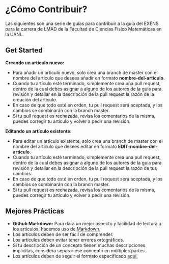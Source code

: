# ¿Cómo Contribuir? #

Las siguientes son una serie de guías para contribuir a la guía del EXENS para la carrera de LMAD de la Facultad de Ciencias Físico Matemáticas en la UANL.

## Get Started ##

**Creando un artículo nuevo:**
- Para añadir un articulo nuevo, solo crea una branch de master con el nombre del articulo que desees añadir en formato **nombre-del-articulo**.
- Cuando tu artículo esté terminado, simplemente crea una pull request, dentro de la cual debes asignar a alguno de los autores de la guía para revisión y detallar en la descripción de la pull request la razón de la creación del artículo.
- En caso de que todo esté en orden, tu pull request será aceptada, y los cambios se combinarán con la branch master.
- Si tu pull request es rechazada, revisa los comentarios de la misma, puedes corregir tu artículo y volver a pedir una revisión.


**Editando un artículo existente:**
- Para editar un articulo existente, solo crea una branch de master con el nombre del articulo que desees editar en formato **EDIT-nombre-del-articulo**.
- Cuando tu artículo esté terminado, simplemente crea una pull request, dentro de la cual debes asignar a alguno de los autores de la guía para revisión y detallar en la descripción de la pull request la razón de tus cambios.
- En caso de que todo esté en orden, tu pull request será aceptada, y los cambios se combinarán con la branch master.
- Si tu pull request es rechazada, revisa los comentarios de la misma, puedes corregir tu artículo y volver a pedir una revisión.


## Mejores Prácticas ##

- **Github Markdown:** Para dara un mejor aspecto y facilidad de lectura a los artículos, hacemos uso de [Markdown.](https://github.com/adam-p/markdown-here/wiki/Markdown-Cheatsheet)
- Los artículos deben de ser fácil de comprender.
- Los artículos deben evitar tener errores ortográficos.
- Si tu descripción de un concepto tienen muchas descripciones implicitas, considera separar ese concepto en múltiples partes.
- Los artículos deben de seguir el formato especificado [aquí.](ARTICLETEMPLATE.md)
